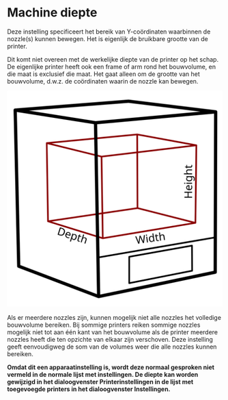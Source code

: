 Machine diepte
====
Deze instelling specificeert het bereik van Y-coördinaten waarbinnen de nozzle(s) kunnen bewegen. Het is eigenlijk de bruikbare grootte van de printer.

Dit komt niet overeen met de werkelijke diepte van de printer op het schap. De eigenlijke printer heeft ook een frame of arm rond het bouwvolume, en die maat is exclusief die maat. Het gaat alleen om de grootte van het bouwvolume, d.w.z. de coördinaten waarin de nozzle kan bewegen.

![De afmetingen van het bouwvolume](../../../articles/images/build_volume_dimensions.svg)

Als er meerdere nozzles zijn, kunnen mogelijk niet alle nozzles het volledige bouwvolume bereiken. Bij sommige printers reiken sommige nozzles  mogelijk niet tot aan één kant van het bouwvolume als de printer meerdere nozzles heeft die ten opzichte van elkaar zijn verschoven. Deze instelling geeft eenvoudigweg de som van de volumes weer die alle nozzles kunnen bereiken.

**Omdat dit een apparaatinstelling is, wordt deze normaal gesproken niet vermeld in de normale lijst met instellingen. De diepte kan worden gewijzigd in het dialoogvenster Printerinstellingen in de lijst met toegevoegde printers in het dialoogvenster Instellingen.**